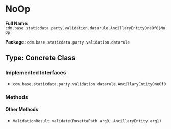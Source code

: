 # NoOp

**Full Name:** `cdm.base.staticdata.party.validation.datarule.AncillaryEntityOneOf0$NoOp`

**Package:** `cdm.base.staticdata.party.validation.datarule`

## Type: Concrete Class

### Implemented Interfaces

- `cdm.base.staticdata.party.validation.datarule.AncillaryEntityOneOf0`

### Methods

#### Other Methods

- `ValidationResult validate(RosettaPath arg0, AncillaryEntity arg1)`


